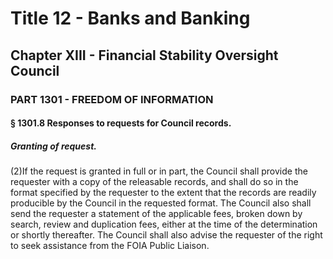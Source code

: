 
# Title 12 - Banks and Banking
## Chapter XIII - Financial Stability Oversight Council
### PART 1301 - FREEDOM OF INFORMATION
#### § 1301.8 Responses to requests for Council records.
##### Granting of request.

(2)If the request is granted in full or in part, the Council shall provide the requester with a copy of the releasable records, and shall do so in the format specified by the requester to the extent that the records are readily producible by the Council in the requested format. The Council also shall send the requester a statement of the applicable fees, broken down by search, review and duplication fees, either at the time of the determination or shortly thereafter. The Council shall also advise the requester of the right to seek assistance from the FOIA Public Liaison.
